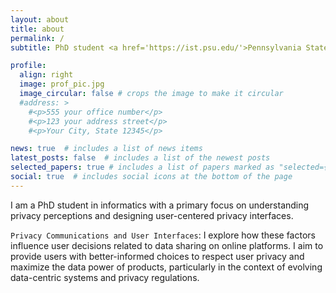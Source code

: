 ```yaml
---
layout: about
title: about
permalink: /
subtitle: PhD student <a href='https://ist.psu.edu/'>Pennsylvania State University</a>

profile:
  align: right
  image: prof_pic.jpg
  image_circular: false # crops the image to make it circular
  #address: >
    #<p>555 your office number</p>
    #<p>123 your address street</p>
    #<p>Your City, State 12345</p>

news: true  # includes a list of news items
latest_posts: false  # includes a list of the newest posts
selected_papers: true # includes a list of papers marked as "selected={true}"
social: true  # includes social icons at the bottom of the page
---
```


I am a PhD student in informatics with a primary focus on understanding privacy perceptions and designing user-centered privacy interfaces.

`Privacy Communications and User Interfaces`: I explore how these factors influence user decisions related to data sharing on online platforms. I aim to provide users with better-informed choices to respect user privacy and maximize the data power of products, particularly in the context of evolving data-centric systems and privacy regulations.



